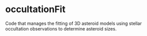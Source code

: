 # occultationFit
Code that manages the fitting of 3D asteroid models using stellar occultation observations to determine asteroid sizes.
